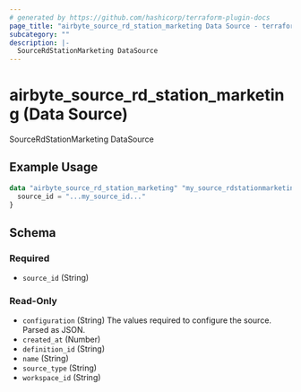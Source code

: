 ```yaml
---
# generated by https://github.com/hashicorp/terraform-plugin-docs
page_title: "airbyte_source_rd_station_marketing Data Source - terraform-provider-airbyte"
subcategory: ""
description: |-
  SourceRdStationMarketing DataSource
---
```


# airbyte_source_rd_station_marketing (Data Source)

SourceRdStationMarketing DataSource

## Example Usage

```terraform
data "airbyte_source_rd_station_marketing" "my_source_rdstationmarketing" {
  source_id = "...my_source_id..."
}
```

<!-- schema generated by tfplugindocs -->
## Schema

### Required

- `source_id` (String)

### Read-Only

- `configuration` (String) The values required to configure the source. Parsed as JSON.
- `created_at` (Number)
- `definition_id` (String)
- `name` (String)
- `source_type` (String)
- `workspace_id` (String)
